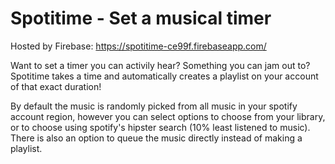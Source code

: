 # Spotitime - Set a musical timer

Hosted by Firebase:
https://spotitime-ce99f.firebaseapp.com/

Want to set a timer you can activily hear? Something you can jam out to? Spotitime takes a time and automatically creates a playlist on your account of that exact duration! 

By default the music is randomly picked from all music in your spotify account region, however you can select options to choose from your library, or to choose using spotify's hipster search (10% least listened to music). There is also an option to queue the music directly instead of making a playlist.
